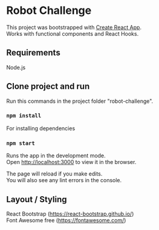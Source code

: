 # Robot Challenge

This project was bootstrapped with [Create React App](https://github.com/facebook/create-react-app).\
Works with functional components and React Hooks.

## Requirements

Node.js

## Clone project and run

Run this commands in the project folder "robot-challenge".

### `npm install`

For installing dependencies

### `npm start`

Runs the app in the development mode.\
Open [http://localhost:3000](http://localhost:3000) to view it in the browser.

The page will reload if you make edits.\
You will also see any lint errors in the console.

## Layout / Styling

React Bootstrap (https://react-bootstrap.github.io/) \
Font Awesome free (https://fontawesome.com/)

